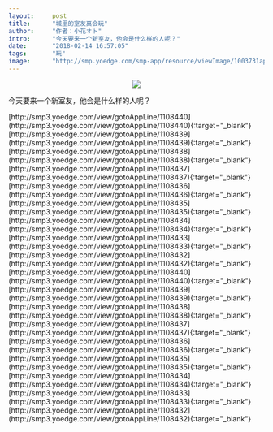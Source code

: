 ```yaml
---
layout:     post
title:      "城里的室友真会玩"
author:     "作者：小花オト"
intro:      "今天要来一个新室友，他会是什么样的人呢？"
date:       "2018-02-14 16:57:05"
tags:       "玩"
image:      "http://smp.yoedge.com/smp-app/resource/viewImage/1003731appline.png"
---
```

<div style="text-align: center">
<p><img src="http://smp.yoedge.com/smp-app/resource/viewImage/1003731appline.png"/></p>
</div>
<p class="post-meta">
<span>今天要来一个新室友，他会是什么样的人呢？</span>
</p>
[http://smp3.yoedge.com/view/gotoAppLine/1108440](http://smp3.yoedge.com/view/gotoAppLine/1108440){:target="_blank"}
[http://smp3.yoedge.com/view/gotoAppLine/1108439](http://smp3.yoedge.com/view/gotoAppLine/1108439){:target="_blank"}
[http://smp3.yoedge.com/view/gotoAppLine/1108438](http://smp3.yoedge.com/view/gotoAppLine/1108438){:target="_blank"}
[http://smp3.yoedge.com/view/gotoAppLine/1108437](http://smp3.yoedge.com/view/gotoAppLine/1108437){:target="_blank"}
[http://smp3.yoedge.com/view/gotoAppLine/1108436](http://smp3.yoedge.com/view/gotoAppLine/1108436){:target="_blank"}
[http://smp3.yoedge.com/view/gotoAppLine/1108435](http://smp3.yoedge.com/view/gotoAppLine/1108435){:target="_blank"}
[http://smp3.yoedge.com/view/gotoAppLine/1108434](http://smp3.yoedge.com/view/gotoAppLine/1108434){:target="_blank"}
[http://smp3.yoedge.com/view/gotoAppLine/1108433](http://smp3.yoedge.com/view/gotoAppLine/1108433){:target="_blank"}
[http://smp3.yoedge.com/view/gotoAppLine/1108432](http://smp3.yoedge.com/view/gotoAppLine/1108432){:target="_blank"}
[http://smp3.yoedge.com/view/gotoAppLine/1108440](http://smp3.yoedge.com/view/gotoAppLine/1108440){:target="_blank"}
[http://smp3.yoedge.com/view/gotoAppLine/1108439](http://smp3.yoedge.com/view/gotoAppLine/1108439){:target="_blank"}
[http://smp3.yoedge.com/view/gotoAppLine/1108438](http://smp3.yoedge.com/view/gotoAppLine/1108438){:target="_blank"}
[http://smp3.yoedge.com/view/gotoAppLine/1108437](http://smp3.yoedge.com/view/gotoAppLine/1108437){:target="_blank"}
[http://smp3.yoedge.com/view/gotoAppLine/1108436](http://smp3.yoedge.com/view/gotoAppLine/1108436){:target="_blank"}
[http://smp3.yoedge.com/view/gotoAppLine/1108435](http://smp3.yoedge.com/view/gotoAppLine/1108435){:target="_blank"}
[http://smp3.yoedge.com/view/gotoAppLine/1108434](http://smp3.yoedge.com/view/gotoAppLine/1108434){:target="_blank"}
[http://smp3.yoedge.com/view/gotoAppLine/1108433](http://smp3.yoedge.com/view/gotoAppLine/1108433){:target="_blank"}
[http://smp3.yoedge.com/view/gotoAppLine/1108432](http://smp3.yoedge.com/view/gotoAppLine/1108432){:target="_blank"}


